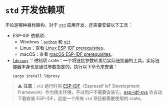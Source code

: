 # `std` 开发依赖项

不论是哪种目标架构，对于 [`std`][rust-esp-book-overview-std] 应用开发，还需要安装以下工具：

- ESP-IDF 依赖项:
  - Windows：[`python`][python-website-download] 和 [`git`][git-website-download]
  - Linux：查看 [Linux ESP-IDF prerequisites][esp-idf-linux]。
  - macOS：查看 [macOS ESP-IDF prerequisites][esp-idf-macos]。
- [`ldproxy`][embuild-github-ldproxy] 二进制项 crate：一个将链接参数转发给实际链接器的工具，实际链接器本身也是通过参数指定的。执行以下命令来安装：
    ```shell
    cargo install ldproxy
    ```

> ⚠️ **注意**：`std` 运行时将 [ESP-IDF][esp-idf-github]（Espressif IoT Development Framework）作为宿主环境，不过用户不需要安装它。[esp-idf-sys][esp-idf-sys-github] 会自动下载安装 ESP-IDF，这是一个所有 `std` 项目都需要使用的 crate。

[rust-esp-book-overview-std]: ../overview/using-the-standard-library.md
[python-website-download]: https://www.python.org/downloads/windows/
[git-website-download]: https://git-scm.com/downloads
[embuild-github-ldproxy]: https://github.com/esp-rs/embuild/tree/master/ldproxy
[esp-idf-sys-github]: https://github.com/esp-rs/esp-idf-sys
[esp-idf-github]: https://github.com/espressif/esp-idf
[esp-idf-linux]: https://docs.espressif.com/projects/esp-idf/en/latest/esp32/get-started/linux-macos-setup.html#for-linux-users
[esp-idf-macos]: https://docs.espressif.com/projects/esp-idf/en/latest/esp32/get-started/linux-macos-setup.html#for-macos-users

